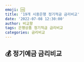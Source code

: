 ```yaml
---
emoji: 🆚
title: '19개 시중은행 정기적금 금리비교'
date: '2022-07-08 12:30:00'
author: 비교왕
tags: 은행상품 정기적금 금리비교
categories: 금리비교
---
```


## 💰 정기예금 금리비교

```toc

```
